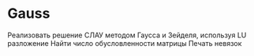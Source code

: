 # Gauss

Реализовать решение СЛАУ методом Гаусса и Зейделя, используя LU разложение 
Найти число обусловленности матрицы
Печать невязок

